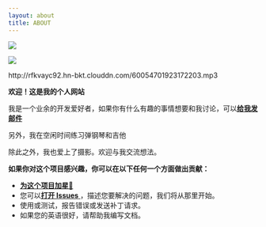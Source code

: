 ```yaml
---
layout: about
title: ABOUT
---
```



![](https://previews.123rf.com/images/karpenkoilia/karpenkoilia1805/karpenkoilia180500027/102146167-vector-line-web-concept-for-programming-linear-web-banner-for-coding-.jpg)

![](https://ghchart.rshah.org/vanhiupun)

<p>http://rfkvayc92.hn-bkt.clouddn.com/60054701923172203.mp3</p>

<b align = center>欢迎！这是我的个人网站</b>

我是一个业余的开发爱好者，如果你有什么有趣的事情想要和我讨论，可以[**给我发邮件**](mailto:fanxiaobin422@gmail.com)

另外，我在空闲时间练习弹钢琴和吉他

除此之外，我也爱上了摄影。欢迎与我交流想法。


<b align = center>如果你对这个项目感兴趣，你可以在以下任何一个方面做出贡献：</b>
- [**为这个项目加星**🌟](https://github.com/vanhiupun/Vanhiupun.github.io) 
- 您可以[**打开 Issues** ](https://github.com/vanhiupun/Vanhiupun.github.io/issues/new)，描述您要解决的问题，我们将从那里开始。
- 使用或测试，报告错误或发送补丁请求。
- 如果您的英语很好，请帮助我编写文档。
